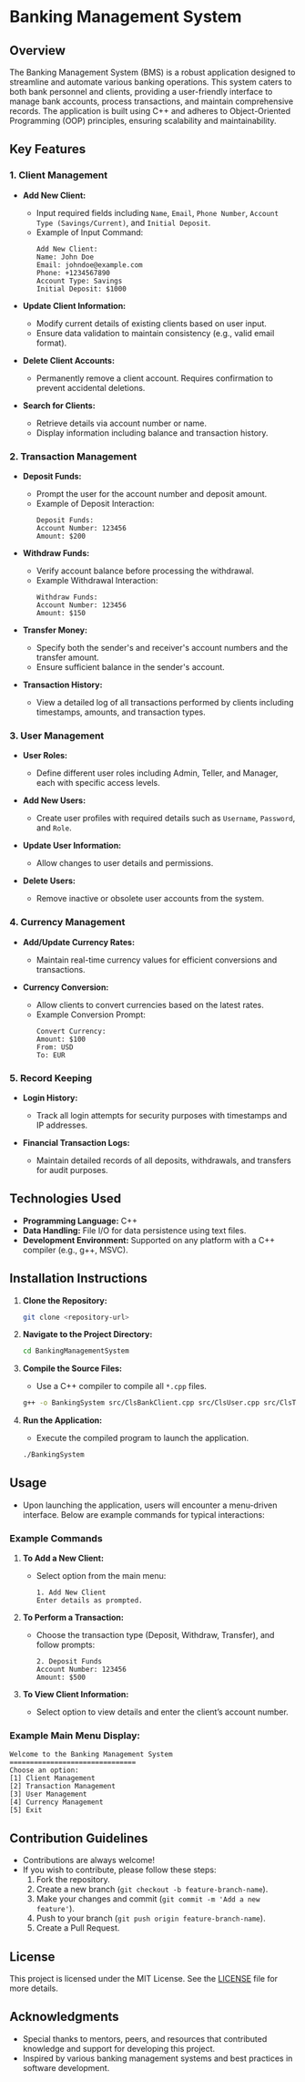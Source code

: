 # Banking Management System

## Overview
The Banking Management System (BMS) is a robust application designed to streamline and automate various banking operations. This system caters to both bank personnel and clients, providing a user-friendly interface to manage bank accounts, process transactions, and maintain comprehensive records. The application is built using C++ and adheres to Object-Oriented Programming (OOP) principles, ensuring scalability and maintainability.

## Key Features
### 1. Client Management
- **Add New Client:** 
  - Input required fields including `Name`, `Email`, `Phone Number`, `Account Type (Savings/Current)`, and `Initial Deposit`.
  - Example of Input Command:
    ```
    Add New Client:
    Name: John Doe
    Email: johndoe@example.com
    Phone: +1234567890
    Account Type: Savings
    Initial Deposit: $1000
    ```

- **Update Client Information:**
  - Modify current details of existing clients based on user input.
  - Ensure data validation to maintain consistency (e.g., valid email format).

- **Delete Client Accounts:**
  - Permanently remove a client account. Requires confirmation to prevent accidental deletions.

- **Search for Clients:**
  - Retrieve details via account number or name.
  - Display information including balance and transaction history.

### 2. Transaction Management
- **Deposit Funds:**
  - Prompt the user for the account number and deposit amount.
  - Example of Deposit Interaction:
    ```
    Deposit Funds:
    Account Number: 123456
    Amount: $200
    ```

- **Withdraw Funds:**
  - Verify account balance before processing the withdrawal.
  - Example Withdrawal Interaction:
    ```
    Withdraw Funds:
    Account Number: 123456
    Amount: $150
    ```

- **Transfer Money:**
  - Specify both the sender's and receiver's account numbers and the transfer amount.
  - Ensure sufficient balance in the sender's account.

- **Transaction History:**
  - View a detailed log of all transactions performed by clients including timestamps, amounts, and transaction types.

### 3. User Management
- **User Roles:**
  - Define different user roles including Admin, Teller, and Manager, each with specific access levels.
  
- **Add New Users:**
  - Create user profiles with required details such as `Username`, `Password`, and `Role`.

- **Update User Information:**
  - Allow changes to user details and permissions.

- **Delete Users:**
  - Remove inactive or obsolete user accounts from the system.

### 4. Currency Management
- **Add/Update Currency Rates:**
  - Maintain real-time currency values for efficient conversions and transactions.

- **Currency Conversion:**
  - Allow clients to convert currencies based on the latest rates.
  - Example Conversion Prompt:
    ```
    Convert Currency:
    Amount: $100
    From: USD
    To: EUR
    ```

### 5. Record Keeping
- **Login History:**
  - Track all login attempts for security purposes with timestamps and IP addresses.

- **Financial Transaction Logs:**
  - Maintain detailed records of all deposits, withdrawals, and transfers for audit purposes.

## Technologies Used
- **Programming Language:** C++
- **Data Handling:** File I/O for data persistence using text files.
- **Development Environment:** Supported on any platform with a C++ compiler (e.g., g++, MSVC).

## Installation Instructions
1. **Clone the Repository:**
   ```bash
   git clone <repository-url>
   ```

2. **Navigate to the Project Directory:**
   ```bash
   cd BankingManagementSystem
   ```

3. **Compile the Source Files:**
   - Use a C++ compiler to compile all `*.cpp` files.
   ```bash
   g++ -o BankingSystem src/ClsBankClient.cpp src/ClsUser.cpp src/ClsTransactionScreen.cpp src/ClsCurrency.cpp src/ClsMainScreen.cpp main.cpp
   ```

4. **Run the Application:**
   - Execute the compiled program to launch the application.
   ```bash
   ./BankingSystem
   ```

## Usage
- Upon launching the application, users will encounter a menu-driven interface. Below are example commands for typical interactions:

### Example Commands
1. **To Add a New Client:**
   - Select option from the main menu:
     ```
     1. Add New Client
     Enter details as prompted.
     ```

2. **To Perform a Transaction:**
   - Choose the transaction type (Deposit, Withdraw, Transfer), and follow prompts:
     ```
     2. Deposit Funds
     Account Number: 123456
     Amount: $500
     ```

3. **To View Client Information:**
   - Select option to view details and enter the client’s account number.

### Example Main Menu Display:
```plaintext
Welcome to the Banking Management System
===============================
Choose an option:
[1] Client Management
[2] Transaction Management
[3] User Management
[4] Currency Management
[5] Exit
```

## Contribution Guidelines
- Contributions are always welcome! 
- If you wish to contribute, please follow these steps:
  1. Fork the repository.
  2. Create a new branch (`git checkout -b feature-branch-name`).
  3. Make your changes and commit (`git commit -m 'Add a new feature'`).
  4. Push to your branch (`git push origin feature-branch-name`).
  5. Create a Pull Request.

## License
This project is licensed under the MIT License. See the [LICENSE](LICENSE) file for more details.

## Acknowledgments
- Special thanks to mentors, peers, and resources that contributed knowledge and support for developing this project.
- Inspired by various banking management systems and best practices in software development.
